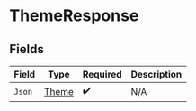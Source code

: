 # ThemeResponse


## Fields

| Field                                 | Type                                  | Required                              | Description                           |
| ------------------------------------- | ------------------------------------- | ------------------------------------- | ------------------------------------- |
| `Json`                                | [Theme](../../Models/Shared/Theme.md) | :heavy_check_mark:                    | N/A                                   |